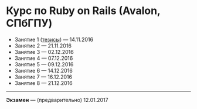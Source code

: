 Курс по Ruby on Rails (Avalon, СПбГПУ)
======================================

* Занятие 1 ([тезисы](lab1.md)) — 14.11.2016
* Занятие 2 — 21.11.2016
* Занятие 3 — 02.12.2016
* Занятие 4 — 07.12.2016
* Занятие 5 — 09.12.2016
* Занятие 6 — 14.12.2016
* Занятие 7 — 16.12.2016
* Занятие 8 — 21.12.2016

---

**Экзамен** — (предварительно) 12.01.2017
